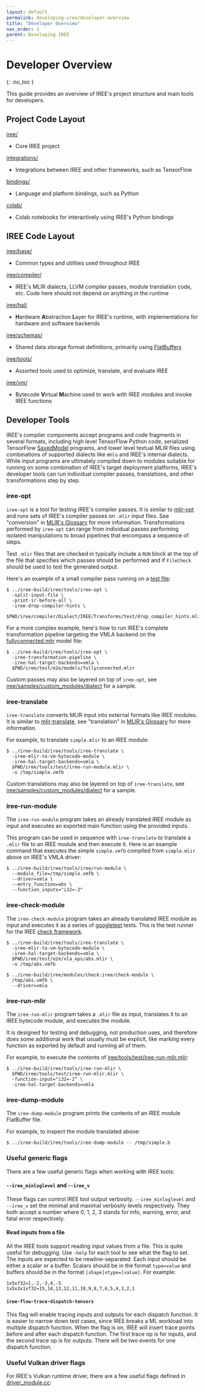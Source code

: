 ```yaml
---
layout: default
permalink: developing-iree/developer-overview
title: "Developer Overview"
nav_order: 1
parent: Developing IREE
---
```


# Developer Overview
{: .no_toc }

This guide provides an overview of IREE's project structure and main tools for
developers.

## Project Code Layout

[iree/](https://github.com/google/iree/blob/main/iree/)

*   Core IREE project

[integrations/](https://github.com/google/iree/blob/main/integrations/)

*   Integrations between IREE and other frameworks, such as TensorFlow

[bindings/](https://github.com/google/iree/blob/main/bindings/)

*   Language and platform bindings, such as Python

[colab/](https://github.com/google/iree/blob/main/colab/)

*   Colab notebooks for interactively using IREE's Python bindings

## IREE Code Layout

[iree/base/](https://github.com/google/iree/blob/main/iree/base/)

*   Common types and utilities used throughout IREE

[iree/compiler/](https://github.com/google/iree/blob/main/iree/compiler/)

*   IREE's MLIR dialects, LLVM compiler passes, module translation code, etc.
    Code here should not depend on anything in the runtime

[iree/hal/](https://github.com/google/iree/blob/main/iree/hal/)

*   **H**ardware **A**bstraction **L**ayer for IREE's runtime, with
    implementations for hardware and software backends

[iree/schemas/](https://github.com/google/iree/blob/main/iree/schemas/)

*   Shared data storage format definitions, primarily using
    [FlatBuffers](https://google.github.io/flatbuffers/)

[iree/tools/](https://github.com/google/iree/blob/main/iree/tools/)

*   Assorted tools used to optimize, translate, and evaluate IREE

[iree/vm/](https://github.com/google/iree/blob/main/iree/vm/)

*   Bytecode **V**irtual **M**achine used to work with IREE modules and invoke
    IREE functions

## Developer Tools

IREE's compiler components accept programs and code fragments in several
formats, including high level TensorFlow Python code, serialized TensorFlow
[SavedModel](https://www.tensorflow.org/guide/saved_model) programs, and lower
level textual MLIR files using combinations of supported dialects like `mhlo`
and IREE's internal dialects. While input programs are ultimately compiled down
to modules suitable for running on some combination of IREE's target deployment
platforms, IREE's developer tools can run individual compiler passes,
translations, and other transformations step by step.

### iree-opt

`iree-opt` is a tool for testing IREE's compiler passes. It is similar to
[mlir-opt](https://github.com/llvm/llvm-project/tree/master/mlir/tools/mlir-opt)
and runs sets of IREE's compiler passes on `.mlir` input files. See "conversion"
in [MLIR's Glossary](https://mlir.llvm.org/getting_started/Glossary/#conversion)
for more information. Transformations performed by `iree-opt` can range from
individual passes performing isolated manipulations to broad pipelines that
encompass a sequence of steps.

Test `.mlir` files that are checked in typically include a `RUN` block at the
top of the file that specifies which passes should be performed and if
`FileCheck` should be used to test the generated output.

Here's an example of a small compiler pass running on a
[test file](https://github.com/google/iree/blob/main/iree/compiler/Dialect/IREE/Transforms/test/drop_compiler_hints.mlir):

```shell
$ ../iree-build/iree/tools/iree-opt \
  -split-input-file \
  -print-ir-before-all \
  -iree-drop-compiler-hints \
  $PWD/iree/compiler/Dialect/IREE/Transforms/test/drop_compiler_hints.mlir
```

For a more complex example, here's how to run IREE's complete transformation
pipeline targeting the VMLA backend on the
[fullyconnected.mlir](https://github.com/google/iree/blob/main/iree/test/e2e/models/fullyconnected.mlir)
model file:

```shell
$ ../iree-build/iree/tools/iree-opt \
  -iree-transformation-pipeline \
  -iree-hal-target-backends=vmla \
  $PWD/iree/test/e2e/models/fullyconnected.mlir
```

Custom passes may also be layered on top of `iree-opt`, see
[iree/samples/custom_modules/dialect](https://github.com/google/iree/blob/main/iree/samples/custom_modules/dialect)
for a sample.

### iree-translate

`iree-translate` converts MLIR input into external formats like IREE modules. It
is similar to
[mlir-translate](https://github.com/llvm/llvm-project/tree/master/mlir/tools/mlir-translate),
see "translation" in
[MLIR's Glossary](https://mlir.llvm.org/getting_started/Glossary/#translation)
for more information.

For example, to translate `simple.mlir` to an IREE module:

```shell
$ ../iree-build/iree/tools/iree-translate \
  -iree-mlir-to-vm-bytecode-module \
  -iree-hal-target-backends=vmla \
  $PWD/iree/tools/test/iree-run-module.mlir \
  -o /tmp/simple.vmfb
```

Custom translations may also be layered on top of `iree-translate`, see
[iree/samples/custom_modules/dialect](https://github.com/google/iree/blob/main/iree/samples/custom_modules/dialect)
for a sample.

### iree-run-module

The `iree-run-module` program takes an already translated IREE module as input
and executes an exported main function using the provided inputs.

This program can be used in sequence with `iree-translate` to translate a
`.mlir` file to an IREE module and then execute it. Here is an example command
that executes the simple `simple.vmfb` compiled from `simple.mlir` above on
IREE's VMLA driver:

```shell
$ ../iree-build/iree/tools/iree/run-module \
  --module_file=/tmp/simple.vmfb \
  --driver=vmla \
  --entry_function=abs \
  --function_inputs="i32=-2"
```

### iree-check-module

The `iree-check-module` program takes an already translated IREE module as input
and executes it as a series of
[googletest](https://github.com/google/googletest) tests. This is the test
runner for the IREE
[check framework](https://github.com/google/iree/tree/main/docs/developing_iree/testing_guide.md#end-to-end-tests).

```shell
$ ../iree-build/iree/tools/iree-translate \
  -iree-mlir-to-vm-bytecode-module \
  -iree-hal-target-backends=vmla \
  $PWD/iree/test/e2e/xla_ops/abs.mlir \
  -o /tmp/abs.vmfb
```

```shell
$ ../iree-build/iree/modules/check:iree/check-module \
  /tmp/abs.vmfb \
  --driver=vmla
```

### iree-run-mlir

The `iree-run-mlir` program takes a `.mlir` file as input, translates it to an
IREE bytecode module, and executes the module.

It is designed for testing and debugging, not production uses, and therefore
does some additional work that usually must be explicit, like marking every
function as exported by default and running all of them.

For example, to execute the contents of
[iree/tools/test/iree-run-mlir.mlir](https://github.com/google/iree/blob/main/iree/tools/test/iree-run-mlir.mlir):

```shell
$ ../iree-build/iree/tools/iree-run-mlir \
  $PWD/iree/tools/test/iree-run-mlir.mlir \
  -function-input="i32=-2" \
  -iree-hal-target-backends=vmla
```

### iree-dump-module

The `iree-dump-module` program prints the contents of an IREE module FlatBuffer
file.

For example, to inspect the module translated above:

```shell
$ ../iree-build/iree/tools/iree-dump-module -- /tmp/simple.b
```

### Useful generic flags

There are a few useful generic flags when working with IREE tools:

#### `--iree_minloglevel` and `--iree_v`

These flags can control IREE tool output verbosity. `--iree_minloglevel` and
`--iree_v` set the minimal and maximal verbosity levels respectively. They both
accept a number where 0, 1, 2, 3 stands for info, warning, error, and fatal
error respectively.

#### Read inputs from a file

All the IREE tools support reading input values from a file. This is quite
useful for debugging. Use `-help` for each tool to see what the flag to set. The
inputs are expected to be newline-separated. Each input should be either a
scalar or a buffer. Scalars should be in the format `type=value` and buffers
should be in the format `[shape]xtype=[value]`. For example:

```
1x5xf32=1,-2,-3,4,-5
1x5x3x1xf32=15,14,13,12,11,10,9,8,7,6,5,4,3,2,1
```

#### `iree-flow-trace-dispatch-tensors`

This flag will enable tracing inputs and outputs for each dispatch function. It
is easier to narrow down test cases, since IREE breaks a ML workload into
multiple dispatch function. When the flag is on, IREE will insert trace points
before and after each dispatch function. The first trace op is for inputs, and
the second trace op is for outputs. There will be two events for one dispatch
function.

### Useful Vulkan driver flags

For IREE's Vulkan runtime driver, there are a few useful flags defined in
[driver_module.cc](https://github.com/google/iree/blob/main/iree/hal/vulkan/registration/driver_module.cc):